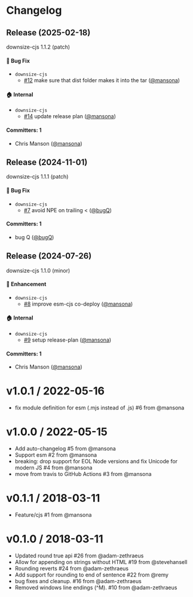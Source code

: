 # Changelog

## Release (2025-02-18)

downsize-cjs 1.1.2 (patch)

#### :bug: Bug Fix
* `downsize-cjs`
  * [#12](https://github.com/mansona/Downsize/pull/12) make sure that dist folder makes it into the tar ([@mansona](https://github.com/mansona))

#### :house: Internal
* `downsize-cjs`
  * [#14](https://github.com/mansona/Downsize/pull/14) update release plan ([@mansona](https://github.com/mansona))

#### Committers: 1
- Chris Manson ([@mansona](https://github.com/mansona))

## Release (2024-11-01)

downsize-cjs 1.1.1 (patch)

#### :bug: Bug Fix
* `downsize-cjs`
  * [#7](https://github.com/mansona/Downsize/pull/7) avoid NPE on trailing < ([@bugQ](https://github.com/bugQ))

#### Committers: 1
- bug Q ([@bugQ](https://github.com/bugQ))

## Release (2024-07-26)

downsize-cjs 1.1.0 (minor)

#### :rocket: Enhancement
* `downsize-cjs`
  * [#8](https://github.com/mansona/Downsize/pull/8) improve esm-cjs co-deploy ([@mansona](https://github.com/mansona))

#### :house: Internal
* `downsize-cjs`
  * [#9](https://github.com/mansona/Downsize/pull/9) setup release-plan ([@mansona](https://github.com/mansona))

#### Committers: 1
- Chris Manson ([@mansona](https://github.com/mansona))

v1.0.1 / 2022-05-16
==================
* fix module definition for esm (.mjs instead of .js) #6 from @mansona

v1.0.0 / 2022-05-15
==================
* Add auto-changelog #5 from @mansona
* Support esm #2 from @mansona
* breaking: drop support for EOL Node versions and fix Unicode for modern JS #4 from @mansona
* move from travis to GitHub Actions #3 from @mansona

v0.1.1 / 2018-03-11
==================
* Feature/cjs #1 from @mansona

v0.1.0 / 2018-03-11
==================

* Updated round true api #26 from @adam-zethraeus
* Allow for appending on strings without HTML #19 from @stevehansell
* Rounding reverts #24 from @adam-zethraeus
* Add support for rounding to end of sentence #22 from @remy
* bug fixes and cleanup. #16 from @adam-zethraeus
* Removed windows line endings (^M). #10 from @adam-zethraeus
